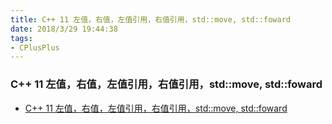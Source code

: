 ```yaml
---
title: C++ 11 左值，右值，左值引用，右值引用，std::move, std::foward
date: 2018/3/29 19:44:38 
tags:
- CPlusPlus
---
```


### C++ 11 左值，右值，左值引用，右值引用，std::move, std::foward
*   [C++ 11 左值，右值，左值引用，右值引用，std::move, std::foward](https://blog.csdn.net/xiaolewennofollow/article/details/52559306)